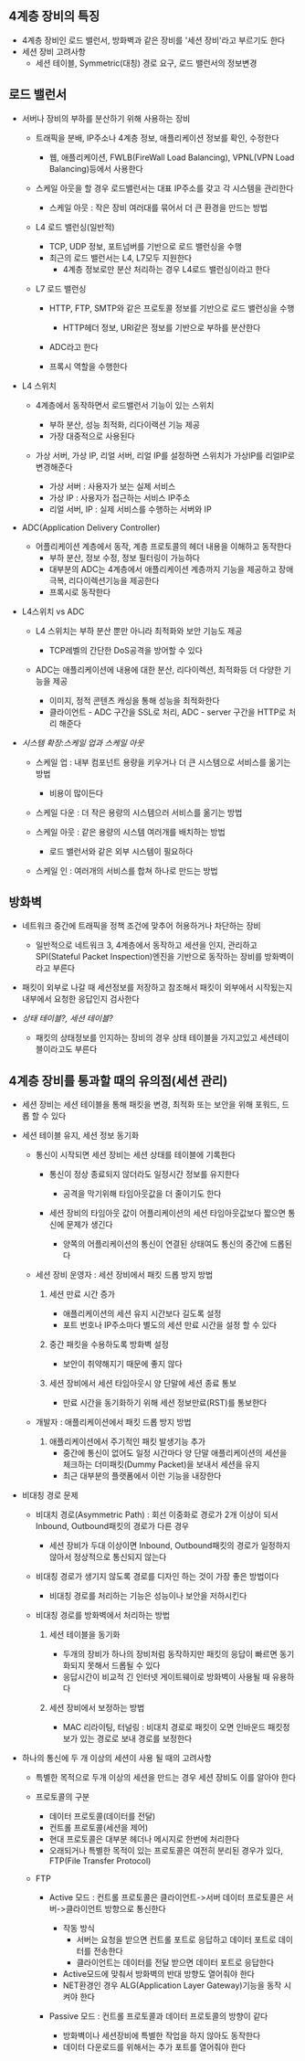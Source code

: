 ## 4계층 장비의 특징
- 4계층 장비인 로드 밸런서, 방화벽과 같은 장비를 '세션 장비'라고 부르기도 한다
- 세션 장비 고려사항
    - 세션 테이블, Symmetric(대칭) 경로 요구, 로드 밸런서의 정보변경

## 로드 밸런서 
- 서버나 장비의 부하를 분산하기 위해 사용하는 장비
    - 트래픽을 분배, IP주소나 4계층 정보, 애플리케이션 정보를 확인, 수정한다
        - 웹, 애플리케이션, FWLB(FireWall Load Balancing), VPNL(VPN Load Balancing)등에서 사용한다
    - 스케일 아웃을 할 경우 로드밸런서는 대표 IP주소를 갖고 각 시스템을 관리한다
        - 스케일 아웃 : 작은 장비 여러대를 묶어서 더 큰 환경을 만드는 방법
    
    - L4 로드 밸런싱(일반적)
        - TCP, UDP 정보, 포트넘버를 기반으로 로드 밸런싱을 수행
        - 최근의 로드 밸런서는 L4, L7모두 지원한다
            - 4계층 정보로만 분산 처리하는 경우 L4로드 밸런싱이라고 한다
        
        
    - L7 로드 밸런싱
        - HTTP, FTP, SMTP와 같은 프로토콜 정보를 기반으로 로드 밸런싱을 수행
            - HTTP헤더 정보, URI같은 정보를 기반으로 부하를 분산한다
        
        - ADC라고 한다
        - 프록시 역할을 수행한다

- L4 스위치
    - 4계층에서 동작하면서 로드밸런서 기능이 있는 스위치
        - 부하 분산, 성능 최적화, 리다이랙션 기능 제공
        - 가장 대중적으로 사용된다
    
    - 가상 서버, 가상 IP, 리얼 서버, 리얼 IP를 설정하면 스위치가 가상IP를 리얼IP로 변경해준다
        - 가상 서버 : 사용자가 보는 실제 서비스
        - 가상 IP : 사용자가 접근하는 서비스 IP주소
        - 리얼 서버, IP : 실제 서비스를 수행하는 서버와 IP
    
- ADC(Application Delivery Controller) 
    - 어플리케이션 계층에서 동작, 계층 프로토콜의 헤더 내용을 이해하고 동작한다
        - 부하 분산, 정보 수정, 정보 필터링이 가능하다
        - 대부분의 ADC는 4계층에서 애플리케이션 계층까지 기능을 제공하고 장애극복, 리다이렉션기능을 제공한다
        - 프록시로 동작한다
    
- L4스위치 vs ADC
    - L4 스위치는 부하 분산 뿐만 아니라 최적화와 보안 기능도 제공 
        - TCP레벨의 간단한 DoS공격을 방어할 수 있다

    - ADC는 애플리케이션에 내용에 대한 분산, 리다이렉션, 최적화등 더 다양한 기능을 제공
        - 이미지, 정적 콘텐츠 캐싱을 통해 성능을 최적화한다 
        - 클라이언트 - ADC 구간을 SSL로 처리, ADC - server 구간을 HTTP로 처리 해준다

- *시스템 확장:스케일 업과 스케일 아웃*
    - 스케일 업 : 내부 컴포넌트 용량을 키우거나 더 큰 시스템으로 서비스를 옮기는 방법
        - 비용이 많이든다
    - 스케일 다운 : 더 작은 용량의 시스템으러 서비스를 옮기는 방법

    - 스케일 아웃 : 같은 용량의 시스템 여러개를 배치하는 방법
        - 로드 밸런서와 같은 외부 시스템이 필요하다
    - 스케일 인 : 여러개의 서비스를 합쳐 하나로 만드는 방법

## 방화벽
- 네트워크 중간에 트래픽을 정책 조건에 맞추어 허용하거나 차단하는 장비
    - 일반적으로 네트워크 3, 4계층에서 동작하고 세션을 인지, 관리하고 SPI(Stateful Packet Inspection)엔진을 기반으로 동작하는 장비를 방화벽이라고 부른다

- 패킷이 외부로 나갈 때 세션정보를 저장하고 참조해서 패킷이 외부에서 시작됬는지 내부에서 요청한 응답인지 검사한다

- *상태 테이블?, 세션 테이블?*
    - 패킷의 상태정보를 인지하는 장비의 경우 상태 테이블을 가지고있고 세션테이블이라고도 부른다

## 4계층 장비를 통과할 때의 유의점(세션 관리)
- 세션 장비는 세션 테이블을 통해 패킷을 변경, 최적화 또는 보안을 위해 포워드, 드롭 할 수 있다

- 세션 테이블 유지, 세션 정보 동기화
    - 통신이 시작되면 세션 장비는 세션 상태를 테이블에 기록한다
        - 통신이 정상 종료되지 않더라도 일정시간 정보를 유지한다
            - 공격을 막기위해 타임아웃값을 더 줄이기도 한다
        
        - 세션 장비의 타임아웃 값이 어플리케이션의 세션 타임아웃값보다 짧으면 통신에 문제가 생긴다
            - 양쪽의 어플리케이션의 통신이 연결된 상태여도 통신의 중간에 드롭된다 
        
    - 세션 장비 운영자 : 세션 장비에서 패킷 드롭 방지 방법
        1. 세션 만료 시간 증가
            - 애플리케이션의 세션 유지 시간보다 길도록 설정
            - 포트 번호나 IP주소마다 별도의 세션 만료 시간을 설정 할 수 있다
        
        2. 중간 패킷을 수용하도록 방화벽 설정
            - 보안이 취약해지기 때문에 좋지 않다
        
        3. 세션 장비에서 세션 타임아웃시 양 단말에 세션 종료 통보
            - 만료 시간을 동기화하기 위해 세션 정보만료(RST)를 통보한다
    
    - 개발자 : 애플리케이션에서 패킷 드롭 방지 방법
        1. 애플리케이션에서 주기적인 패킷 발생기능 추가
            - 중간에 통신이 없어도 일정 시간마다 양 단말 애플리케이션의 세션을 체크하는 더미패킷(Dummy Packet)을 보내서 세션을 유지
            - 최근 대부분의 플랫폼에서 이런 기능을 내장한다
        
- 비대칭 경로 문제
    - 비대치 경로(Asymmetric Path) : 회선 이중화로 경로가 2개 이상이 되서 Inbound, Outbound패킷의 경로가 다른 경우 
        - 세션 장비가 두대 이상이면 Inbound, Outbound패킷의 경로가 일정하지않아서 정상적으로 통신되지 않는다
 
    - 비대칭 경로가 생기지 않도록 경로를 디자인 하는 것이 가장 좋은 방법이다
        - 비대칭 경로를 처리하는 기능은 성능이나 보안을 저하시킨다
    
    - 비대칭 경로를 방화벽에서 처리하는 방법
        1. 세션 테이블을 동기화 
            - 두개의 장비가 하나의 장비처럼 동작하지만 패킷의 응답이 빠르면 동기화되지 못해서 드롭될 수 있다
            - 응답시간이 비교적 긴 인터넷 게이트웨이로 방화벽이 사용될 때 유용하다
        
        2. 세션 장비에서 보정하는 방법
            - MAC 리라이팅, 터널링 : 비대치 경로로 패킷이 오면 인바운드 패킷정보가 있는 경로로 보내 경로를 보정한다
        
- 하나의 통신에 두 개 이상의 세션이 사용 될 때의 고려사항
    - 특별한 목적으로 두개 이상의 세션을 만드는 경우 세션 장비도 이를 알아야 한다
    - 프로토콜의 구분
        - 데이터 프로토콜(데이터를 전달)
        - 컨트롤 프로토콜(세션을 제어)
        - 현대 프로토콜은 대부분 헤더나 메시지로 한번에 처리한다
        - 오래되거나 특별한 목적이 있는 프로토콜은 여전히 분리된 경우가 있다, FTP(File Transfer Protocol)
    
    - FTP
        - Active 모드 : 컨트롤 프로토콜은 클라이언트->서버 데이터 프로토콜은 서버->클라이언트 방향으로 통신한다
            - 작동 방식
                - 서버는 요청을 받으면 컨트롤 포트로 응답하고 데이터 포트로 데이터를 전송한다
                - 클라이언트는 데이터를 전달 받으면 데이터 포트로 응답한다
            - Active모드에 맞춰서 방화벽의 반대 방향도 열어줘야 한다
            - NET환경인 경우 ALG(Application Layer Gateway)기능을 동작 시켜야 한다
            
        - Passive 모드 : 컨트롤 프로토콜과 데이터 프로토콜의 방향이 같다
            - 방화벽이나 세션장비에 특별한 작업을 하지 않아도 동작한다
            - 데이터 다운로드를 위해서는 추가 포트를 열어줘야 한다